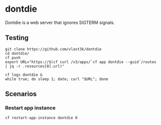 # dontdie
Dontdie is a web server that ignores SIGTERM signals. 

## Testing

```
git clone https://github.com/vlast3k/dontdie
cd dontdie/
cf push
export URL="https://$(cf curl /v3/apps/`cf app dontdie --guid`/routes | jq -r .resources[0].url)"

cf logs dontdie &
while true; do sleep 1; date; curl "$URL"; done
```

## Scenarios
### Restart app instance
```
cf restart-app-instance dontdie 0
```
